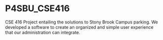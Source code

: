 # P4SBU_CSE416
CSE 416 Project entailing the solutions to Stony Brook Campus parking. We developed a software to create an organized and simple user experience that our administration can integrate.
